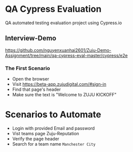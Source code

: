 # QA Cypress Evaluation
QA automated testing evaluation project using Cypress.io

## Interview-Demo

https://github.com/nguyenxuanhai2601/Zuju-Demo-Assignment/tree/main/qa-cypress-eval-master/cypress/e2e


### The First Scenario

- Open the browser
- Visit https://beta-app.zujudigital.com/#sign-in
- Find that page's header
- Make sure the text is "Welcome to ZUJU KICKOFF"


# Scenarios to Automate
- Login with provided Email and password
- Vist teams page Zuju-Reputation
- Verify the page header
- Search for a team name `Manchester City`








